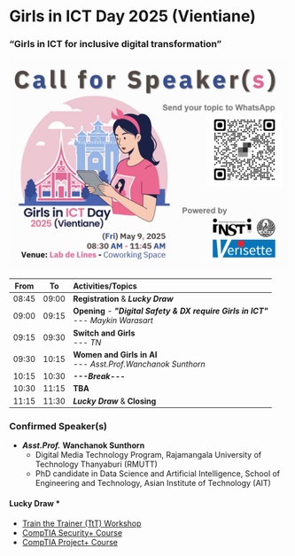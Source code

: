 # Girls in ICT Day 2025 (Vientiane) 
### “Girls in ICT for inclusive digital transformation”

![Call for Speakers](img/CFPv2.png "Call for Speakers")


| From  |  To   |  Activities/Topics                                                                                       |
|:-----:|:-----:|:---------------------------------------------------------------------------------------------------------|
| 08:45 | 09:00 | **Registration** & ***Lucky Draw***                                                                      |
| 09:00 | 09:15 | **Opening** - ***"Digital Safety & DX require Girls in ICT"*** <br>--- *Maykin Warasart*                 |
| 09:15 | 09:30 | **Switch and Girls** <br>--- *TN*                                                                        |
| 09:30 | 10:15 | **Women and Girls in AI** <br>--- *Asst.Prof.Wanchanok Sunthorn*                                         |
| 10:15 | 10:30 | ***---Break---***                                                                                        |
| 10:30 | 11:15 | **TBA**                                                                                                  |
| 11:15 | 11:30 | ***Lucky Draw*** & **Closing**                                                                           |


### Confirmed Speaker(s)
+ ***Asst.Prof.*** **Wanchanok Sunthorn**
	+ Digital Media Technology Program, Rajamangala University of Technology Thanyaburi (RMUTT)
	+ PhD candidate in Data Science and Artificial Intelligence, School of Engineering and Technology, Asian Institute of Technology (AIT)


#### Lucky Draw *
+ [Train the Trainer (TtT) Workshop](https://instila.github.io/TtT)
+ [CompTIA Security+ Course](https://ubslao.com/Courses/CompTIA/Security+)
+ [CompTIA Project+ Course](#)